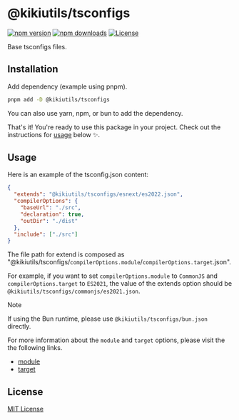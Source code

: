 # @kikiutils/tsconfigs

[![npm version][npm-version-src]][npm-version-href]
[![npm downloads][npm-downloads-src]][npm-downloads-href]
[![License][license-src]][license-href]

Base tsconfigs files.

## Installation

Add dependency (example using pnpm).

```bash
pnpm add -D @kikiutils/tsconfigs
```

You can also use yarn, npm, or bun to add the dependency.

That's it! You're ready to use this package in your project. Check out the instructions for [usage](#usage) below ✨.

## Usage

Here is an example of the tsconfig.json content:

```json
{
  "extends": "@kikiutils/tsconfigs/esnext/es2022.json",
  "compilerOptions": {
    "baseUrl": "./src",
    "declaration": true,
    "outDir": "./dist"
  },
  "include": ["./src"]
}
```

The file path for extend is composed as "@kikiutils/tsconfigs/`compilerOptions.module`/`compilerOptions.target`.json".

For example, if you want to set `compilerOptions.module` to `CommonJS` and `compilerOptions.target` to `ES2021`, the value of the extends option should be `@kikiutils/tsconfigs/commonjs/es2021.json`.

> [!NOTE]
> If using the Bun runtime, please use `@kikiutils/tsconfigs/bun.json` directly.

For more information about the `module` and `target` options, please visit the the following links.

- [module](https://www.typescriptlang.org/tsconfig/#module)
- [target](https://www.typescriptlang.org/tsconfig/#target)

## License

[MIT License](./LICENSE)

<!-- Badges -->
[npm-version-href]: https://npmjs.com/package/@kikiutils/tsconfigs
[npm-version-src]: https://img.shields.io/npm/v/@kikiutils/tsconfigs/latest.svg?style=flat&colorA=18181B&colorB=28CF8D

[npm-downloads-href]: https://npmjs.com/package/@kikiutils/tsconfigs
[npm-downloads-src]: https://img.shields.io/npm/dm/@kikiutils/tsconfigs.svg?style=flat&colorA=18181B&colorB=28CF8D

[license-href]: https://github.com/kiki-kanri/kikiutils-node-tsconfigs/blob/main/LICENSE
[license-src]: https://img.shields.io/npm/l/@kikiutils/tsconfigs.svg?style=flat&colorA=18181B&colorB=28CF8D
